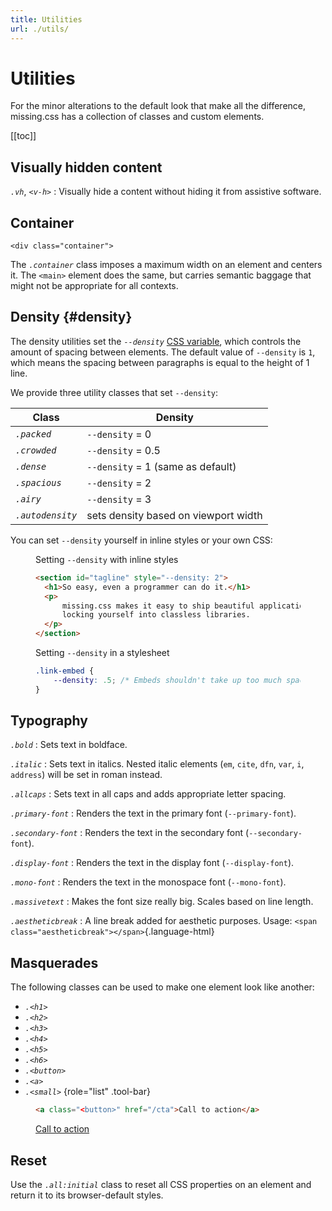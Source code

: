 ```yaml
---
title: Utilities
url: ./utils/
---
```


# Utilities

For the minor alterations to the default look that make all the difference,
missing.css has a collection of classes and custom elements.

[[toc]]

## Visually hidden content

<dfn>`.vh`</dfn>, <dfn>`<v-h>`</dfn>
:   Visually hide a content without hiding it from assistive software.

## Container

`<div class="container">`

The <dfn>`.container`</dfn> class imposes a maximum width on an element and 
centers it. The `<main>` element does the same, but carries semantic baggage
that might not be appropriate for all contexts.


## Density {#density}

The density utilities set the <dfn>`--density`</dfn> [CSS variable][], which
controls the amount of spacing between elements. The default value of
`--density` is `1`, which means the spacing between paragraphs is
equal to the height of 1 line.

We provide three utility classes that set `--density`:

| Class                     | Density                                    |
|---------------------------|--------------------------------------------|
| <dfn>`.packed`</dfn>      | `--density` = 0                            |
| <dfn>`.crowded`</dfn>     | `--density` = 0.5                          |
| <dfn>`.dense`</dfn>       | `--density` = 1 (same as default)          |
| <dfn>`.spacious`</dfn>    | `--density` = 2                            |
| <dfn>`.airy`</dfn>        | `--density` = 3                            |
| <dfn>`.autodensity`</dfn> | sets density based on viewport width       |

You can set `--density` yourself in inline styles or your own CSS:

<figure>
<figcaption>Setting <code>--density</code> with inline styles</figcaption>

  ~~~ html
  <section id="tagline" style="--density: 2">
    <h1>So easy, even a programmer can do it.</h1>
    <p>
        missing.css makes it easy to ship beautiful applications without
        locking yourself into classless libraries.
    </p>
  </section>
  ~~~
</figure>

<figure>
<figcaption>Setting <code>--density</code> in a stylesheet</figcaption>

  ~~~ css
  .link-embed {
      --density: .5; /* Embeds shouldn't take up too much space */
  }
  ~~~

</figure>


## Typography

<dfn>`.bold`</dfn>
:   Sets text in boldface.

<dfn>`.italic`</dfn>
:   Sets text in italics. Nested italic elements
    (`em`, `cite`, `dfn`, `var`, `i`, `address`) will be set in roman instead.

<dfn>`.allcaps`</dfn>
:   Sets text in all caps and adds appropriate letter spacing.

<dfn>`.primary-font`</dfn>
:   Renders the text in the primary font (`--primary-font`).

<dfn>`.secondary-font`</dfn>
:   Renders the text in the secondary font (`--secondary-font`).

<dfn>`.display-font`</dfn>
:   Renders the text in the display font (`--display-font`).

<dfn>`.mono-font`</dfn>
:   Renders the text in the monospace font (`--mono-font`).

<dfn>`.massivetext`</dfn>
:   Makes the font size really big. Scales based on line length.

<dfn>`.aestheticbreak`</dfn>
:   A line break added for aesthetic purposes. Usage: `<span class="aestheticbreak"></span>`{.language-html}


## Masquerades

The following classes can be used to make one element look like another:

- <dfn>`.<h1>`</dfn>
- <dfn>`.<h2>`</dfn>
- <dfn>`.<h3>`</dfn>
- <dfn>`.<h4>`</dfn>
- <dfn>`.<h5>`</dfn>
- <dfn>`.<h6>`</dfn>
- <dfn>`.<button>`</dfn>
- <dfn>`.<a>`</dfn>
- <dfn>`.<small>`</dfn>
{role="list" .tool-bar}

<figure>

  ~~~ html
  <a class="<button>" href="/cta">Call to action</a>
  ~~~

  <p><a class="<button>" href="#">Call to action</a>


</figure>


## Reset

Use the <dfn>`.all:initial`</dfn> class to reset all CSS properties on an
element and return it to its browser-default styles.


[CSS variable]: /docs/variables
